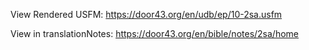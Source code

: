 View Rendered USFM: https://door43.org/en/udb/ep/10-2sa.usfm

View in translationNotes: https://door43.org/en/bible/notes/2sa/home
